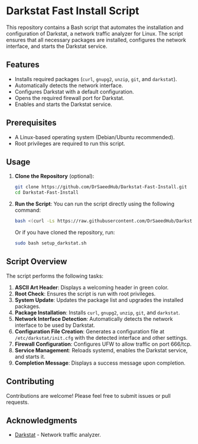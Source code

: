 
# Darkstat Fast Install Script

This repository contains a Bash script that automates the installation and configuration of Darkstat, a network traffic analyzer for Linux. The script ensures that all necessary packages are installed, configures the network interface, and starts the Darkstat service.

## Features

- Installs required packages (`curl`, `gnupg2`, `unzip`, `git`, and `darkstat`).
- Automatically detects the network interface.
- Configures Darkstat with a default configuration.
- Opens the required firewall port for Darkstat.
- Enables and starts the Darkstat service.

## Prerequisites

- A Linux-based operating system (Debian/Ubuntu recommended).
- Root privileges are required to run this script.

## Usage

1. **Clone the Repository** (optional):
   ```bash
   git clone https://github.com/DrSaeedHub/Darkstat-Fast-Install.git
   cd Darkstat-Fast-Install
   ```

2. **Run the Script**:
   You can run the script directly using the following command:
   ```bash
   bash <(curl -Ls https://raw.githubusercontent.com/DrSaeedHub/Darkstat-Fast-Install/main/setup_darkstat.sh)
   ```

   Or if you have cloned the repository, run:
   ```bash
   sudo bash setup_darkstat.sh
   ```

## Script Overview

The script performs the following tasks:

1. **ASCII Art Header**: Displays a welcoming header in green color.
2. **Root Check**: Ensures the script is run with root privileges.
3. **System Update**: Updates the package list and upgrades the installed packages.
4. **Package Installation**: Installs `curl`, `gnupg2`, `unzip`, `git`, and `darkstat`.
5. **Network Interface Detection**: Automatically detects the network interface to be used by Darkstat.
6. **Configuration File Creation**: Generates a configuration file at `/etc/darkstat/init.cfg` with the detected interface and other settings.
7. **Firewall Configuration**: Configures UFW to allow traffic on port 666/tcp.
8. **Service Management**: Reloads systemd, enables the Darkstat service, and starts it.
9. **Completion Message**: Displays a success message upon completion.


## Contributing

Contributions are welcome! Please feel free to submit issues or pull requests.

## Acknowledgments

- [Darkstat](https://darkstat.cnas.org/) - Network traffic analyzer.

